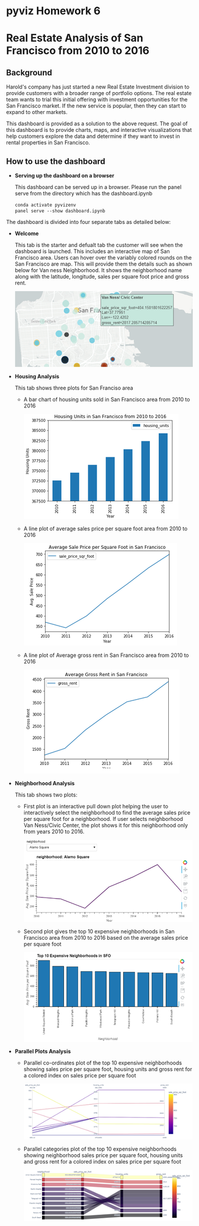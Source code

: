 # pyviz Homework 6

# Real Estate Analysis of San Francisco from 2010 to 2016

## Background
Harold's company has just started a new Real Estate Investment division to provide customers with a broader range of portfolio options. The real estate team wants to trial this initial offering with investment opportunities for the San Francisco market. If the new service is popular, then they can start to expand to other markets.

This dashboard is provided as a solution to the above request. The goal of this dashboard is to provide charts, maps, and interactive visualizations that help customers explore the data and determine if they want to invest in rental properties in San Francisco.

## How to use the dashboard

*   **Serving up the dashboard on a browser**

    This dashboard can be served up in a browser. Please run the panel serve from the directory which has the dashboard.ipynb
    ````
    conda activate pyvizenv
    panel serve --show dashboard.ipynb
    ````

The dashboard is divided into four separate tabs as detailed below:
*   **Welcome**

    This tab is the starter and defualt tab the customer will see when the dashboard is launched. This includes an interactive map of San Francisco area. Users can hover over the variably colored rounds on the San Francisco are map. This will provide them the details such as shown below for Van ness Neighborhood. It shows the neighborhood name along with the latitude, longitude, sales per square foot price and gross rent.

    ![Van Ness Neighborhood](neighborhood.png)

*   **Housing Analysis**

    This tab shows three plots for San Franciso area

    *   A bar chart of housing units sold in San Francisco area from 2010 to 2016

        ![](housing_units.png)
    *   A line plot of average sales price per square foot area from 2010 to 2016
    
        ![](avgsaleprice.png)
    *   A line plot of Average gross rent in San Francisco area from 2010 to 2016
    
        ![](Avggrossrent.png)


*   **Neighborhood Analysis**

    This tab shows two plots:

    *   First plot is an interactive pull down plot helping the user to interactively select the neighborhood to find the average sales price per square foot for a neighborhood. If user selects neighborhood Van Ness/Civic Center, the plot shows it for this neighborhood only from years 2010 to 2016. 

        ![](interactive_neighborhood_plot.png)

    *   Second plot gives the top 10 expensive neighborhoods in San Francisco area from 2010 to 2016 based on the average sales price per square foot

        ![](top10expensive.png)


*   **Parallel Plots Analysis**

    *   Parallel co-ordinates plot of the top 10 expensive neighborhoods showing sales price per square foot, housing units and gross rent for a colored index on sales price per square foot
    
        ![](Coordinates.png)

    *   Parallel categories plot of the top 10 expensive neighborhoods showing neighborhood sales price per square foot, housing units and gross rent for a colored index on sales price per square foot

        ![](Categories.png)








